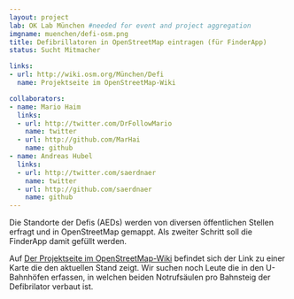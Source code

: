 ```yaml
---
layout: project
lab: OK Lab München #needed for event and project aggregation
imgname: muenchen/defi-osm.png
title: Defibrillatoren in OpenStreetMap eintragen (für FinderApp)
status: Sucht Mitmacher

links:
- url: http://wiki.osm.org/München/Defi
  name: Projektseite im OpenStreetMap-Wiki

collaborators:
- name: Mario Haim
  links:
  - url: http://twitter.com/DrFollowMario
    name: twitter
  - url: http://github.com/MarHai
    name: github
- name: Andreas Hubel
  links:
  - url: http://twitter.com/saerdnaer
    name: twitter
  - url: http://github.com/saerdnaer
    name: github
---
```


Die Standorte der Defis (AEDs) werden von diversen öffentlichen Stellen erfragt und in OpenStreetMap gemappt. Als zweiter Schritt soll die FinderApp damit gefüllt werden. 

Auf <a href="http://wiki.osm.org/München/Defi">Der Projektseite im OpenStreetMap-Wiki</a> befindet sich der Link zu einer Karte die den aktuellen Stand zeigt. Wir suchen noch Leute die in den U-Bahnhöfen erfassen, in welchen beiden Notrufsäulen pro Bahnsteig der Defibrilator verbaut ist.